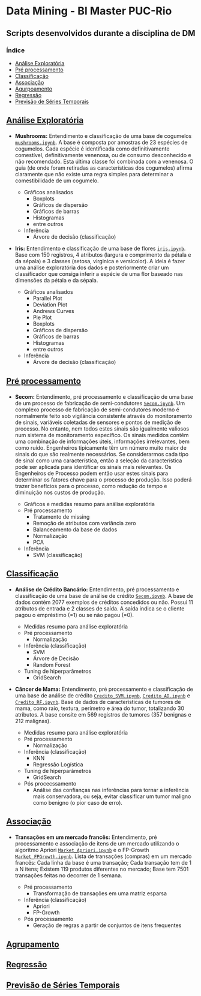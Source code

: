 # Data Mining - BI Master PUC-Rio
## Scripts desenvolvidos durante a disciplina de DM

### Índice
  
- [Análise Exploratória](#analise-exploratoria)
- [Pré processamento](#pre-processamento)
- [Classificação](#classificacao)
- [Associação](#associação)
- [Agurpoamento](#agrupamento)
- [Regressão](#regressao)
- [Previsão de Séries Temporais](#series)

<h2 id="analise-exploratoria">
  
[Análise Exploratória](https://github.com/manoelakohler/DataMining/tree/main/01_An%C3%A1liseExplorat%C3%B3ria)
  
</h2>

  - **Mushrooms:** Entendimento e classificação de uma base de cogumelos [`mushrooms.ipynb`](https://github.com/manoelakohler/DataMining/blob/main/01_An%C3%A1liseExplorat%C3%B3ria/mushroom.ipynb). A base é composta por amostras de 23 espécies de cogumelos. Cada espécie é identificada como definitivamente comestível, definitivamente venenosa, ou de consumo desconhecido e não recomendado. Esta última classe foi combinada com a venenosa. O guia (de onde foram retiradas as características dos cogumelos) afirma claramente que não existe uma regra simples para determinar a comestibilidade de um cogumelo.
    - Gráficos analisados
      - Boxplots
      - Gráficos de dispersão
      - Gráficos de barras
      - Histogramas
      - entre outros
    - Inferência
      - Árvore de decisão (classificação)
      
  - **Iris:** Entendimento e classificação de uma base de flores [`iris.ipynb`](https://github.com/manoelakohler/DataMining/blob/main/01_An%C3%A1liseExplorat%C3%B3ria/iris.ipynb). Base com 150 registros, 4 atributos (largura e comprimento da pétala e da sépala) e 3 classes (setosa, virginica e versicolor). A ideia é fazer uma análise exploratória dos dados e posteriormente criar um classificador que consiga inferir a espécie de uma flor baseado nas dimensões da pétala e da sépala.
    - Gráficos analisados
      - Parallel Plot
      - Deviation Plot
      - Andrews Curves
      - Pie Plot
      - Boxplots
      - Gráficos de dispersão
      - Gráficos de barras
      - Histogramas
      - entre outros
    - Inferência
      - Árvore de decisão (classificação)


<h2 id="pre-processamento">
  
[Pré processamento](https://github.com/manoelakohler/DataMining/tree/main/02_Pr%C3%A9Processamento)
  
</h2>

  - **Secom:** Entendimento, pré processamento e classificação de uma base de um processo de fabricação de semi-condutores [`Secom.ipynb`](https://github.com/manoelakohler/DataMining/blob/main/02_Pr%C3%A9Processamento/Secom.ipynb). Um complexo processo de fabricação de semi-condutores moderno é normalmente feito sob vigilância consistente através do monitoramento de sinais, variáveis coletadas de sensores e pontos de medição de processo. No entanto, nem todos estes sinais são igualmente valiosos num sistema de monitoramento específico. Os sinais medidos contêm uma combinação de informações úteis, informações irrelevantes, bem como ruído. Engenheiros tipicamente têm um número muito maior de sinais do que são realmente necessários. Se considerarmos cada tipo de sinal como uma característica, então a seleção da característica pode ser aplicada para identificar os sinais mais relevantes. Os Engenheiros de Processo podem então usar estes sinais para determinar os fatores chave para o processo de produção. Isso poderá trazer benefícios para o processo, como redução do tempo e diminuição nos custos de produção.
  
    - Gráficos e medidas resumo para análise exploratória      
    - Pré processamento
      - Tratamento de missing
      - Remoção de atributos com variância zero
      - Balanceamento da base de dados
      - Normalização
      - PCA
    - Inferência
      - SVM (classificação)

<h2 id="classificacao">
  
[Classificação](https://github.com/manoelakohler/DataMining/tree/main/03_Classifica%C3%A7%C3%A3o)
  
</h2>

 - **Análise de Crédito Bancário:** Entendimento, pré processamento e classificação de uma base de análise de crédito [`Secom.ipynb`](https://github.com/manoelakohler/DataMining/blob/main/02_Pr%C3%A9Processamento/Secom.ipynb). A base de dados contém 2077 exemplos de créditos concedidos ou não. Possui 11 atributos de entrada e 2 classes de saída. A saída indica se o cliente pagou o empréstimo (=1) ou se não pagou (=0). 
 
    - Medidas resumo para análise exploratória      
    - Pré processamento
      - Normalização
    - Inferência (classificação)
      - SVM
      - Árvore de Decisão
      - Random Forest
    - Tuning de hiperparâmetros
      - GridSearch


 - **Câncer de Mama:** Entendimento, pré processamento e classificação de uma base de análise de crédito [`Credito_SVM.ipynb`](https://github.com/manoelakohler/DataMining/blob/main/03_Classifica%C3%A7%C3%A3o/Credito_SVM.ipynb), [`Credito_AD.ipynb`](https://github.com/manoelakohler/DataMining/blob/main/03_Classifica%C3%A7%C3%A3o/Credito_AD.ipynb) e [`Credito_RF.ipynb`](https://github.com/manoelakohler/DataMining/blob/main/03_Classifica%C3%A7%C3%A3o/Credito_RF.ipynb). Base de dados de características de tumores de mama, como raio, textura, perímetro e área do tumor, totalizando 30 atributos. A base consite em 569 registros de tumores (357 benignas e 212 malignas).
 
    - Medidas resumo para análise exploratória      
    - Pré processamento
      - Normalização
    - Inferência (classificação)
      - KNN
      - Regressão Logística
    - Tuning de hiperparâmetros
      - GridSearch
    - Pós procecssamento
      - Análise das confianças nas inferências para tornar a inferência mais conservadora, ou seja, evitar classificar um tumor maligno como benigno (o pior caso de erro).


<h2 id="associacao">
  
[Associação](https://github.com/manoelakohler/DataMining/tree/main/04_Associa%C3%A7%C3%A3o)
  
</h2>

 - **Transações em um mercado francês:** Entendimento, pré processamento e associação de itens de um mercado utilizando o algoritmo Apriori [`Market_Apriori.ipynb`](https://github.com/manoelakohler/DataMining/blob/main/04_Associa%C3%A7%C3%A3o/Market_Apriori.ipynb) e o FP-Growth [`Market_FPGrowth.ipynb`](https://github.com/manoelakohler/DataMining/blob/main/04_Associa%C3%A7%C3%A3o/Market_FPGrowth.ipynb). Lista de transações (compras) em um mercado francês: Cada linha da base é uma transação; Cada transação tem de 1 a N itens; Existem 119 produtos diferentes no mercado; Base tem 7501 transações feitas no decorrer de 1 semana.
 
    - Pré processamento
      - Transformação de transações em uma matriz esparsa
    - Inferência (classificação)
      - Apriori
      - FP-Growth
    - Pós processamento
      - Geração de regras a partir de conjuntos de itens frequentes

<h2 id="agrupamento">
  
[Agrupamento](https://github.com/manoelakohler/DataMining/tree/main/05_Agrupamento)
  
</h2>

<h2 id="regressao">
  
[Regressão](https://github.com/manoelakohler/DataMining/tree/main/06_Regress%C3%A3o)
  
</h2>

<h2 id="series">
  
[Previsão de Séries Temporais](https://github.com/manoelakohler/DataMining/tree/main/07_Previs%C3%A3o_de_S%C3%A9ries_Temporais)
  
</h2>

